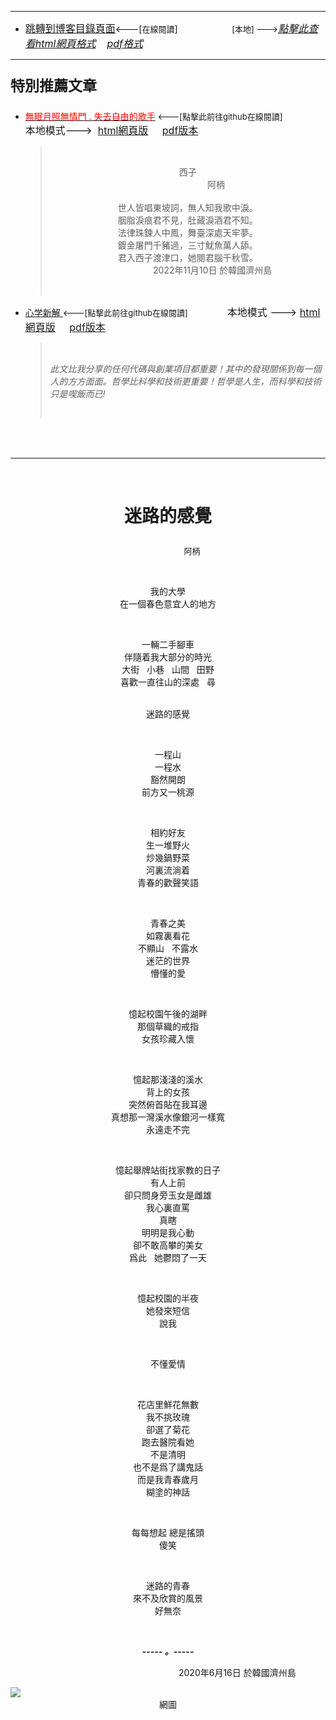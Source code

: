 ****
- [<font size=3>跳轉到博客目錄頁面</font>](../../tableOfContent.md)<---[<font size=2>在線閱讀</font>]&nbsp;&nbsp; &nbsp; &nbsp; &nbsp; &nbsp; &nbsp; &nbsp; &nbsp; &nbsp;&nbsp; &nbsp;  <font size=2> [本地] ---></font><font size=3>[*_點擊此查看html網頁格式_*](../../tableOfContent.html)&nbsp; &nbsp; [*_pdf格式_*](../../tableOfContent.md.pdf)</font>
****

### <p style="font-size: 23px; font-weight:900;">特別推薦文章</p>

- [<font color=red>無眠月照無情門 . 失去自由的歌手</font>](https://github.com/brianwchh/worldofheart/blob/main/md_and_html/%E7%84%A1%E7%9C%A0%E6%9C%88%E7%85%A7%E7%84%A1%E6%83%85%E9%96%80.md)<font size=2> <---[點擊此前往github在線閱讀]</font> &nbsp;&nbsp;&nbsp;&nbsp;&nbsp;&nbsp;&nbsp;&nbsp;&nbsp;&nbsp;&nbsp;&nbsp;&nbsp;&nbsp;&nbsp; <font size=3>本地模式---> &nbsp;[html網頁版](../../md_and_html/無眠月照無情門.html) &nbsp;&nbsp;&nbsp; [pdf版本](../../md_and_html/無眠月照無情門.md.pdf) </font>

    > </br><p align="center">西子</br>&nbsp;&nbsp;&nbsp;&nbsp;&nbsp;&nbsp;&nbsp;&nbsp;&nbsp;&nbsp;&nbsp;&nbsp;&nbsp;&nbsp;&nbsp;&nbsp;&nbsp;&nbsp;&nbsp;&nbsp;&nbsp;&nbsp;&nbsp;阿柄</br></br>世人皆唱東坡詞，無人知我歌中淚。</br>胭脂淚痕君不見，肚藏淚酒君不知。</br>法律珠鍊人中鳳，舞臺深處天牢夢。</br>鍍金屠門千豬過，三寸魷魚萬人舔。</br>君入西子渡津口，她閱君腦千秋雪。</br>&nbsp;&nbsp;&nbsp;&nbsp;&nbsp;&nbsp;&nbsp;&nbsp;&nbsp;&nbsp;&nbsp;&nbsp;&nbsp;&nbsp;&nbsp;&nbsp;&nbsp;&nbsp;&nbsp;&nbsp;2022年11月10日 於韓國濟州島</p></br>
    
-  [心学新解 ](https://github.com/brianwchh/worldofheart)<font size=2><---[點擊此前往github在線閱讀]</font>&nbsp;&nbsp;&nbsp;&nbsp;&nbsp;&nbsp;&nbsp;&nbsp;&nbsp;&nbsp;&nbsp;&nbsp;&nbsp;&nbsp;&nbsp; <font size=3>本地模式 --->&nbsp;[html網頁版](../../md_and_html/心學新解.html) &nbsp;&nbsp;&nbsp; [pdf版本](../../md_and_html/心學新解.md.pdf) </font>

    > </br>*_<span><p> 此文比我分享的任何代碼與創業項目都重要！其中的發現關係到每一個人的方方面面。哲學比科學和技術更重要！哲學是人生，而科學和技術只是喫飯而已!</p></span>_*</br>

    </br>
    </br>

****


</br>

# <p align="center" >**迷路的感覺**</p> 

<p align="center" style="font-size: small;">&nbsp;&nbsp;&nbsp;&nbsp;&nbsp;&nbsp;&nbsp;&nbsp;&nbsp;&nbsp;&nbsp;&nbsp;&nbsp;&nbsp;&nbsp;&nbsp;&nbsp;&nbsp;&nbsp;&nbsp; 阿柄</p>




<div align="center"> <!-- div_1-->

<p align="center"> 

</br>  

我的大學  
在一個春色意宜人的地方      


</br>  

一輛二手腳車  
伴隨着我大部分的時光  
大街   &nbsp; 小巷  &nbsp; 山間  &nbsp; 田野   
喜歡一直往山的深處  &nbsp; 尋  
</br>  

 
迷路的感覺  

</br>  

 
一程山  
一程水   
豁然開朗  
前方又一桃源   
 

</br>  

相約好友   
生一堆野火  
炒幾鍋野菜  
河裏流淌着   
青春的歡聲笑語   
 

</br>  

青春之美  
如霧裏看花  
不顯山  &nbsp; 不露水    
迷茫的世界  
懵懂的愛   

</br>  

 
憶起校園午後的湖畔     
那個草織的戒指  
女孩珍藏入懷  

</br>  

 
 憶起那淺淺的溪水  
 背上的女孩   
 突然俯首貼在我耳邊   
 真想那一灣溪水像銀河一樣寬   
 永遠走不完   

 </br>  

 憶起舉牌站街找家教的日子  
 有人上前  
 卻只問身旁玉女是雌雄    
 我心裏直罵   
 真瞎   
 明明是我心動  
 卻不敢高攀的美女   
 爲此  &nbsp; 她鬱悶了一天  

 </br>  

 憶起校園的半夜   
 她發來短信   
 說我  
 
 </br> 

 不懂愛情  
   
</br> 

花店里鮮花無數   
我不挑玫瑰  
卻選了菊花   
跑去醫院看她   
不是清明  
也不是爲了講鬼話   
而是我青春歲月   
糊塗的神話  

 </br>  

每每想起
總是搖頭  
傻笑   

 </br>  

迷路的青春  
來不及欣賞的風景  
好無奈  

</br>

***_-----&nbsp;。-----_***

<font size=1>

     

</font>

</p>



  <p align="right"> 2020年6月16日  於韓國濟州島 &nbsp;&nbsp;&nbsp;&nbsp;&nbsp;&nbsp;&nbsp;&nbsp;&nbsp;&nbsp;&nbsp; </p>  
  
</div> <!-- end of div_1-->

  



<!-- image area, flex to make it center,it may not work for github, for html and pdf rendering only -->
<div align="center" style="page-break-inside: avoid; margin-top:1px; margin-bottom:1px;"> <!-- pictureWrapper_div add this only to make the bendan github understand -->
  <div class="ImageWrapperFlex" >
   <div class="FlexSide"  ></div>
   <image class="FlexImage"   src='./images/宜春火車站.jpg'/>
   <div class="FlexSide" ></div>
  </div>
  <p align="center" style="margin:0px;"> 網圖 </p> 
</div> <!-- end pictureWrapper_div -->


</br>
</br>


<style>

.ImageWrapperFlex {
    display: flex; 
    flex-direction: row; 
    margin-top: 1px; 
    margin-bottom: 1px;

    width: 100% ;
}

.FlexSide {
    flex-basis: 0px ;
    flex:1;

}



/* large device screen 設置熒幕顯示圖片大小（電腦等大型屏幕）*/
@media only screen and (min-width: 600px) {

    .FlexImage {
        flex-basis: 600px ;
        flex:0;    
        height:auto; 
        max-width: 600px;
        min-width: 600px;
     
    }

}

 /* small device screen 設置熒幕顯示圖片大小（平板手機等屏幕）*/
@media only screen and (max-width: 600px) {
    
    .FlexImage {
        flex-basis: 600px ;
        flex:1;
        height:auto; 
     
    }

}

/* style for print !important 設置打印圖片大小*/
@media print {

    .FlexImage {
        flex-basis: 500px ;
        flex:0;    
        height:auto; 
        max-width: 500px;
        min-width: 500px;
     
    }
}


</style>


